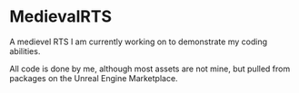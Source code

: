 # MedievalRTS
A medievel RTS I am currently working on to demonstrate my coding abilities.

All code is done by me, although most assets are not mine, but pulled from packages on the Unreal Engine Marketplace.
